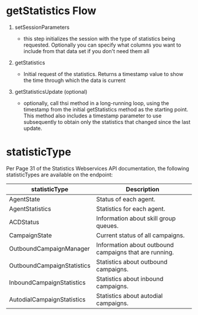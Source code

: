 # getStatistics Flow

1. setSessionParameters
    - this step initializes the session with the type of statistics being requested.  Optionally you can specify what columns you want to include from that data set if you don't need them all

2. getStatistics
    - Initial request of the statistics.  Returns a timestamp value to show the time through which the data is current

3. getStatisticsUpdate (optional)
    - optionally, call thsi method in a long-running loop, using the timestamp from the initial getStatistics method as the starting point.  This method also includes a timestamp parameter to use subsequently to obtain only the statistics that changed since the last update.

# statisticType

Per Page 31 of the Statistics Webservices API documentation, the following statisticTypes are available on the endpoint:

| statisticType | Description|
|---------------|------------|
|AgentState|Status of each agent.|
|AgentStatistics|Statistics for each agent.|
|ACDStatus|Information about skill group queues.|
|CampaignState|Current status of all campaigns.|
|OutboundCampaignManager|Information about outbound campaigns that are running.|
|OutboundCampaignStatistics|Statistics about outbound campaigns.|
|InboundCampaignStatistics|Statistics about inbound campaigns.|
|AutodialCampaignStatistics|Statistics about autodial campaigns.|

